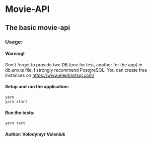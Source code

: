 # Movie-API

## The basic movie-api

### Usage:
#### Warning!
Don't forget to provide two DB (one for test, another for the app) in db.env.ts file. I strongly recommend PostgreSQL. You can create free instances on https://www.elephantsql.com/
#### Setup and run the application:

```
yarn
yarn start
```

#### Run the tests:

```
yarn test
```

#### Author: Volodymyr Voleniuk

